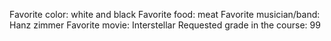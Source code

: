 Favorite color: white and black	
Favorite food: meat
Favorite musician/band: Hanz zimmer
Favorite movie: Interstellar
Requested grade in the course: 99
